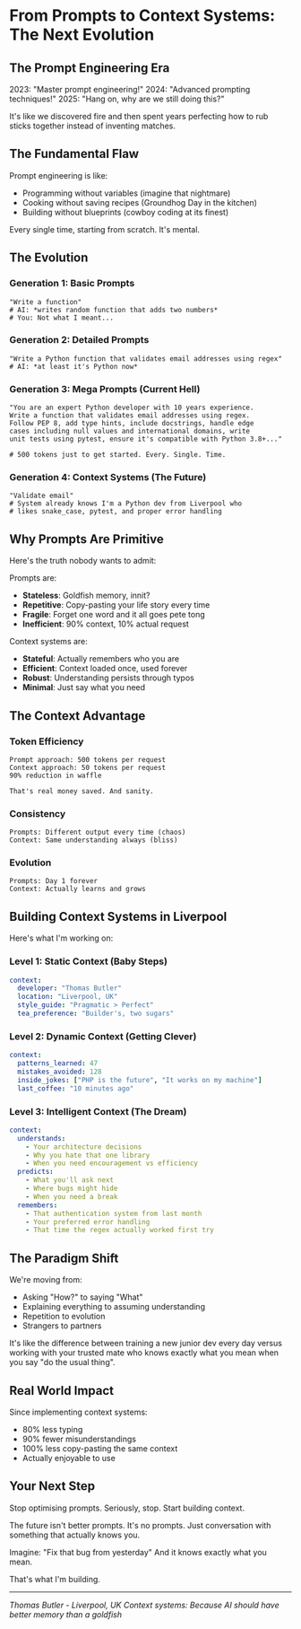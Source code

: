 # From Prompts to Context Systems: The Next Evolution

## The Prompt Engineering Era

2023: "Master prompt engineering!"
2024: "Advanced prompting techniques!"
2025: "Hang on, why are we still doing this?"

It's like we discovered fire and then spent years perfecting how to rub sticks together instead of inventing matches.

## The Fundamental Flaw

Prompt engineering is like:
- Programming without variables (imagine that nightmare)
- Cooking without saving recipes (Groundhog Day in the kitchen)
- Building without blueprints (cowboy coding at its finest)

Every single time, starting from scratch. It's mental.

## The Evolution

### Generation 1: Basic Prompts
```
"Write a function"
# AI: *writes random function that adds two numbers*
# You: Not what I meant...
```

### Generation 2: Detailed Prompts
```
"Write a Python function that validates email addresses using regex"
# AI: *at least it's Python now*
```

### Generation 3: Mega Prompts (Current Hell)
```
"You are an expert Python developer with 10 years experience. 
Write a function that validates email addresses using regex. 
Follow PEP 8, add type hints, include docstrings, handle edge 
cases including null values and international domains, write 
unit tests using pytest, ensure it's compatible with Python 3.8+..."

# 500 tokens just to get started. Every. Single. Time.
```

### Generation 4: Context Systems (The Future)
```
"Validate email"
# System already knows I'm a Python dev from Liverpool who 
# likes snake_case, pytest, and proper error handling
```

## Why Prompts Are Primitive

Here's the truth nobody wants to admit:

Prompts are:
- **Stateless**: Goldfish memory, innit?
- **Repetitive**: Copy-pasting your life story every time
- **Fragile**: Forget one word and it all goes pete tong
- **Inefficient**: 90% context, 10% actual request

Context systems are:
- **Stateful**: Actually remembers who you are
- **Efficient**: Context loaded once, used forever
- **Robust**: Understanding persists through typos
- **Minimal**: Just say what you need

## The Context Advantage

### Token Efficiency
```
Prompt approach: 500 tokens per request
Context approach: 50 tokens per request
90% reduction in waffle

That's real money saved. And sanity.
```

### Consistency
```
Prompts: Different output every time (chaos)
Context: Same understanding always (bliss)
```

### Evolution
```
Prompts: Day 1 forever
Context: Actually learns and grows
```

## Building Context Systems in Liverpool

Here's what I'm working on:

### Level 1: Static Context (Baby Steps)
```yaml
context:
  developer: "Thomas Butler"
  location: "Liverpool, UK"
  style_guide: "Pragmatic > Perfect"
  tea_preference: "Builder's, two sugars"
```

### Level 2: Dynamic Context (Getting Clever)
```yaml
context:
  patterns_learned: 47
  mistakes_avoided: 128
  inside_jokes: ["PHP is the future", "It works on my machine"]
  last_coffee: "10 minutes ago"
```

### Level 3: Intelligent Context (The Dream)
```yaml
context:
  understands: 
    - Your architecture decisions
    - Why you hate that one library
    - When you need encouragement vs efficiency
  predicts: 
    - What you'll ask next
    - Where bugs might hide
    - When you need a break
  remembers:
    - That authentication system from last month
    - Your preferred error handling
    - That time the regex actually worked first try
```

## The Paradigm Shift

We're moving from:
- Asking "How?" to saying "What"
- Explaining everything to assuming understanding
- Repetition to evolution
- Strangers to partners

It's like the difference between training a new junior dev every day versus working with your trusted mate who knows exactly what you mean when you say "do the usual thing".

## Real World Impact

Since implementing context systems:
- 80% less typing
- 90% fewer misunderstandings
- 100% less copy-pasting the same context
- Actually enjoyable to use

## Your Next Step

Stop optimising prompts. Seriously, stop.
Start building context.

The future isn't better prompts.
It's no prompts.
Just conversation with something that actually knows you.

Imagine: "Fix that bug from yesterday"
And it knows exactly what you mean.

That's what I'm building.

---

*Thomas Butler - Liverpool, UK*
*Context systems: Because AI should have better memory than a goldfish*